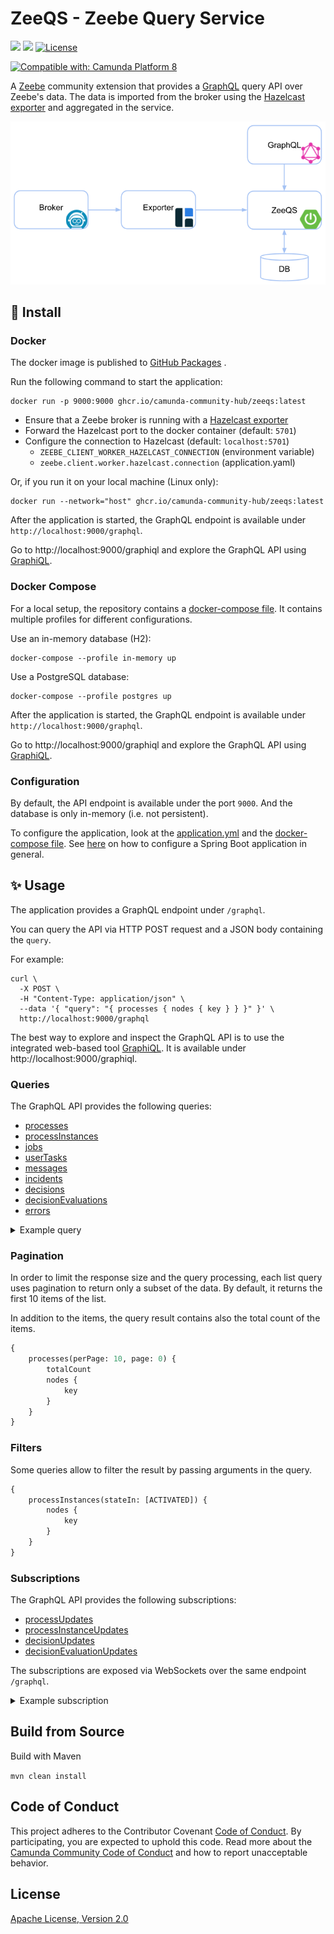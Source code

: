 ZeeQS - Zeebe Query Service
=========================

[![](https://img.shields.io/badge/Community%20Extension-An%20open%20source%20community%20maintained%20project-FF4700)](https://github.com/camunda-community-hub/community)
[![](https://img.shields.io/badge/Lifecycle-Stable-brightgreen)](https://github.com/Camunda-Community-Hub/community/blob/main/extension-lifecycle.md#stable-)
[![License](https://img.shields.io/badge/License-Apache%202.0-blue.svg)](https://opensource.org/licenses/Apache-2.0)

[![Compatible with: Camunda Platform 8](https://img.shields.io/badge/Compatible%20with-Camunda%20Platform%208-0072Ce)](https://github.com/camunda-community-hub/community/blob/main/extension-lifecycle.md#compatiblilty)

A [Zeebe](https://github.com/camunda/zeebe) community extension that provides a [GraphQL](https://graphql.org/) query
API over Zeebe's
data. The data is
imported from the broker using
the [Hazelcast exporter](https://github.com/camunda-community-hub/zeebe-hazelcast-exporter) and aggregated in the
service.

![architecture view](assets/ZeeQS.png)

## :rocket: Install

### Docker

The docker image is published
to [GitHub Packages](https://github.com/orgs/camunda-community-hub/packages/container/package/zeeqs)
.

Run the following command to start the application:

```
docker run -p 9000:9000 ghcr.io/camunda-community-hub/zeeqs:latest
```

- Ensure that a Zeebe broker is running with
  a [Hazelcast exporter](https://github.com/camunda-community-hub/zeebe-hazelcast-exporter)
- Forward the Hazelcast port to the docker container (default: `5701`)
- Configure the connection to Hazelcast (default: `localhost:5701`)
    - `ZEEBE_CLIENT_WORKER_HAZELCAST_CONNECTION` (environment variable)
    - `zeebe.client.worker.hazelcast.connection` (application.yaml)

Or, if you run it on your local machine (Linux only):

```
docker run --network="host" ghcr.io/camunda-community-hub/zeeqs:latest
```

After the application is started, the GraphQL endpoint is available under `http://localhost:9000/graphql`.

Go to http://localhost:9000/graphiql and explore the GraphQL API using [GraphiQL](https://github.com/graphql/graphiql).

### Docker Compose

For a local setup, the repository contains a [docker-compose file](docker/docker-compose.yml). It
contains multiple profiles for different configurations.

Use an in-memory database (H2):

```
docker-compose --profile in-memory up
```

Use a PostgreSQL database:

```
docker-compose --profile postgres up
```

After the application is started, the GraphQL endpoint is available under `http://localhost:9000/graphql`.

Go to http://localhost:9000/graphiql and explore the GraphQL API using [GraphiQL](https://github.com/graphql/graphiql).

### Configuration

By default, the API endpoint is available under the port `9000`. And the database is only in-memory (i.e. not
persistent).

To configure the application, look at the [application.yml](app/src/main/resources/application.yml) and
the [docker-compose file](docker/docker-compose.yml).
See [here](https://docs.spring.io/spring-boot/docs/current/reference/html/spring-boot-features.html#boot-features-external-config)
on how to configure a Spring Boot application in general.

## :sparkles: Usage

The application provides a GraphQL endpoint under `/graphql`.

You can query the API via HTTP POST request and a JSON body containing the `query`.

For example:

```
curl \
  -X POST \
  -H "Content-Type: application/json" \
  --data '{ "query": "{ processes { nodes { key } } }" }' \
  http://localhost:9000/graphql
```

The best way to explore and inspect the GraphQL API is to use the integrated web-based tool [GraphiQL](https://github.com/graphql/graphiql). It is available
under http://localhost:9000/graphiql.

### Queries

The GraphQL API provides the following queries:

- [processes](graphql-api/src/main/resources/graphql/Process.graphqls)
- [processInstances](graphql-api/src/main/resources/graphql/ProcessInstance.graphqls)
- [jobs](graphql-api/src/main/resources/graphql/Job.graphqls)
- [userTasks](graphql-api/src/main/resources/graphql/UserTask.graphqls)
- [messages](graphql-api/src/main/resources/graphql/Message.graphqls)
- [incidents](graphql-api/src/main/resources/graphql/Incident.graphqls)
- [decisions](graphql-api/src/main/resources/graphql/Decision.graphqls)
- [decisionEvaluations](graphql-api/src/main/resources/graphql/DecisionEvaluation.graphqls)
- [errors](graphql-api/src/main/resources/graphql/Error.graphqls)

<details>
  <summary>Example query</summary>
  <p>

Query all processes including their number of process instances:

```graphql
{
    processes {
        totalCount
        nodes {
            key
            bpmnProcessId
            version
            processInstances {
                totalCount
            }
        }
    }
}
```

Response:

```json
{
  "data": {
    "processes": {
      "totalCount": 3,
      "nodes": [
        {
          "key": "2251799813685249",
          "bpmnProcessId": "demo-process",
          "version": 1,
          "processInstances": {
            "totalCount": 3
          }
        },
        {
          "key": "2251799813685251",
          "bpmnProcessId": "demo-2",
          "version": 1,
          "processInstances": {
            "totalCount": 2
          }
        },
        {
          "key": "2251799813685269",
          "bpmnProcessId": "demo-3",
          "version": 1,
          "processInstances": {
            "totalCount": 1
          }
        }
      ]
    }
  }
}
```

  </p>
</details>

### Pagination

In order to limit the response size and the query processing, each list query uses pagination to return only a subset of
the data. By default, it returns the first 10 items of the list.

In addition to the items, the query result contains also the total count of the items.

```graphql
{
    processes(perPage: 10, page: 0) {
        totalCount
        nodes {
            key
        }
    }
}
```

### Filters

Some queries allow to filter the result by passing arguments in the query.

```graphql
{
    processInstances(stateIn: [ACTIVATED]) {
        nodes {
            key
        }
    }
}
```

### Subscriptions

The GraphQL API provides the following subscriptions:

- [processUpdates](graphql-api/src/main/resources/graphql/Process.graphqls)
- [processInstanceUpdates](graphql-api/src/main/resources/graphql/ProcessInstance.graphqls)
- [decisionUpdates](graphql-api/src/main/resources/graphql/Decision.graphqls)
- [decisionEvaluationUpdates](graphql-api/src/main/resources/graphql/DecisionEvaluation.graphqls)

The subscriptions are exposed via WebSockets over the same endpoint `/graphql`.

<details>
  <summary>Example subscription</summary>
  <p>

Subscribe to any updates of process instances:

```graphql
subscription {
    processInstanceUpdates {
        processInstance {
            key
            state
        }
        updateType
    }
}
```

Response:

```json
{
  "data": {
    "processInstanceUpdates": {
      "processInstance": {
        "key": "2251799813685251",
        "state": "ACTIVATED"
      },
      "updateType": "ELEMENT_INSTANCE"
    }
  }
}
```

  </p>
</details>

## Build from Source

Build with Maven

`mvn clean install`

## Code of Conduct

This project adheres to the Contributor Covenant [Code of
Conduct](/CODE_OF_CONDUCT.md). By participating, you are expected to uphold
this code. Read more about
the [Camunda Community Code of Conduct](https://camunda.com/events/code-conduct/) and how to report
unacceptable behavior.

## License

[Apache License, Version 2.0](/LICENSE) 

